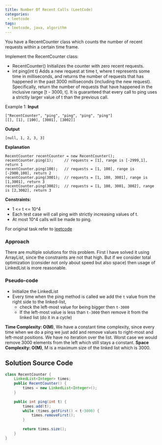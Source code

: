 ```yaml
---
title: Number Of Recent Calls (LeetCode)
categories:
 - leetcode
tags:
 - leetcode, java, algorithm
---
```


You have a RecentCounter class which counts the number of recent requests within a certain time frame. 

Implement the RecentCounter class:
- RecentCounter() Initializes the counter with zero recent requests.
- int ping(int t) Adds a new request at time t, where t represents some time in milliseconds, and returns the number of requests that has happened in the past 3000 milliseconds (including the new request). Specifically, return the number of requests that have happened in the inclusive range [t - 3000, t].
It is guaranteed that every call to ping uses a strictly larger value of t than the previous call.

Example 1:
**Input**
```
["RecentCounter", "ping", "ping", "ping", "ping"]
[[], [1], [100], [3001], [3002]]
```
**Output**
```
[null, 1, 2, 3, 3]
```
**Explanation**
```
RecentCounter recentCounter = new RecentCounter();
recentCounter.ping(1);     // requests = [1], range is [-2999,1], return 1
recentCounter.ping(100);   // requests = [1, 100], range is [-2900,100], return 2
recentCounter.ping(3001);  // requests = [1, 100, 3001], range is [1,3001], return 3
recentCounter.ping(3002);  // requests = [1, 100, 3001, 3002], range is [2,3002], return 3
```

**Constraints:**
- 1 <= t <= 10^4
- Each test case will call ping with strictly increasing values of t.
- At most 10^4 calls will be made to ping.

For original task refer to [leetcode](https://leetcode.com/problems/number-of-recent-calls)

### Approach

There are multiple solutions for this problem. First I have solved it using ArrayList, since the constraints are not that high. But if we consider total optimization (consider not only about speed but also space) then usage of LinkedList is more reasonable.

### Pseudo-code

- Initialize the LinkedList
- Every time when the ping method is called we add the `t` value from the right side to the linked-list, 
  - check the left-most value for being bigger then `t-3000`
  - If the left-most value is less than `t-3000` then remove it from the linked list (do it in a cycle)

**Time Complexity: O(M)**, We have a constant time complexity, since every time when we do a ping we just add and remove values to right-most and left-most positions. We have no iteration over the list. Worst case we would remove 3000 elements from the left which still stays a constant.
**Space Complexity: O(M)**, M is a maximum size of the linked list which is 3000.

## Solution Source Code

```java
class RecentCounter {
    LinkedList<Integer> times;
    public RecentCounter() {
        times = new LinkedList<Integer>();
    }
    
    public int ping(int t) {
        times.add(t);
        while (times.getFirst() < t-3000) {
            times.removeFirst();
        }
        
        return times.size();
    }
}
```